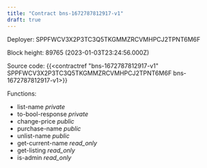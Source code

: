 ```yaml
---
title: "Contract bns-1672787812917-v1"
draft: true
---
```

Deployer: SPPFWCV3X2P3TC3Q5TKGMMZRCVMHPCJ2TPNT6M6F


 



Block height: 89765 (2023-01-03T23:24:56.000Z)

Source code: {{<contractref "bns-1672787812917-v1" SPPFWCV3X2P3TC3Q5TKGMMZRCVMHPCJ2TPNT6M6F bns-1672787812917-v1>}}

Functions:

* list-name _private_
* to-bool-response _private_
* change-price _public_
* purchase-name _public_
* unlist-name _public_
* get-current-name _read_only_
* get-listing _read_only_
* is-admin _read_only_
